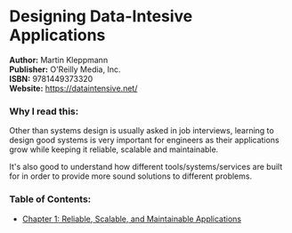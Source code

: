 # Designing Data-Intesive Applications

**Author:** Martin Kleppmann  
**Publisher:** O'Reilly Media, Inc.  
**ISBN:** 9781449373320  
**Website:** https://dataintensive.net/  

### Why I read this:
Other than systems design is usually asked in job interviews, learning to design good systems is very important for engineers as their applications grow while keeping it reliable, scalable and maintainable.

It's also good to understand how different tools/systems/services are built for in order to provide more sound solutions to different problems.

### Table of Contents:
- [Chapter 1: Reliable, Scalable, and Maintainable Applications](chapter_1.md)
